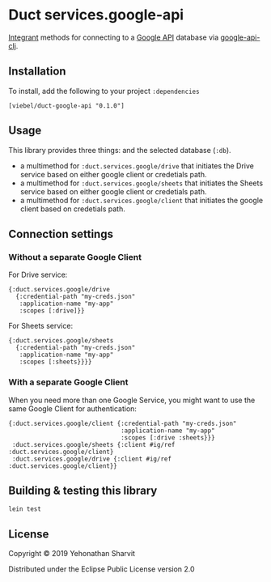 # Duct services.google-api

[Integrant][] methods for connecting to a [Google API][] database via
[google-api-clj][].

[integrant]: https://github.com/weavejester/integrant
[Google API]: https://developers.google.com/api-client-library/java/google-api-java-client/dev-guide
[google-api-clj]: https://github.com/viebel/google-api-clj

## Installation

To install, add the following to your project `:dependencies`

    [viebel/duct-google-api "0.1.0"]

## Usage

This library provides three things: 
and the selected database (`:db`).
* a multimethod for `:duct.services.google/drive` that initiates the Drive service based on either google client or credetials path.
* a multimethod for `:duct.services.google/sheets` that initiates the Sheets service based on either google client or credetials path.
* a multimethod for `:duct.services.google/client` 
that initiates the google client based on credetials path.


## Connection settings

### Without a separate Google Client

For Drive service:

```edn
{:duct.services.google/drive
  {:credential-path "my-creds.json"
   :application-name "my-app"
   :scopes [:drive]}}
```

For Sheets service:

```edn
{:duct.services.google/sheets
  {:credential-path "my-creds.json"
   :application-name "my-app"
   :scopes [:sheets}}}}
```

### With a separate Google Client

When you need more than one Google Service, you might want to use the same Google Client for authentication:

```edn
{:duct.services.google/client {:credential-path "my-creds.json"
                               :application-name "my-app"
                               :scopes [:drive :sheets}}}
 :duct.services.google/sheets {:client #ig/ref :duct.services.google/client}
 :duct.services.google/drive {:client #ig/ref :duct.services.google/client}}
```

## Building & testing this library

`lein test`

## License

Copyright © 2019 Yehonathan Sharvit

Distributed under the Eclipse Public License version 2.0
